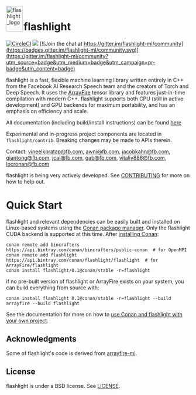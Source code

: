 <img align="left" width="45" height="70" src="flashlight_logo.png" alt="flashlight_logo"/>

# flashlight

[![CircleCI](https://circleci.com/gh/facebookresearch/flashlight.svg?style=svg)](https://circleci.com/gh/facebookresearch/flashlight)
[![](https://github.com/facebookresearch/flashlight/workflows/Publish%20Docker%20images/badge.svg)](https://hub.docker.com/r/flml/flashlight/tags)
[![Join the chat at https://gitter.im/flashlight-ml/community](https://badges.gitter.im/flashlight-ml/community.svg)](https://gitter.im/flashlight-ml/community?utm_source=badge&utm_medium=badge&utm_campaign=pr-badge&utm_content=badge)


flashlight is a fast, flexible machine learning library written entirely in C++
from the Facebook AI Research Speech team and the creators of Torch and
Deep Speech. It uses the [ArrayFire](https://github.com/arrayfire/arrayfire)
tensor library and features just-in-time compilation with modern C++.
flashlight supports both CPU (still in active development) and GPU backends for
maximum portability, and has an emphasis on efficiency and scale.

All documentation (including build/install instructions) can be found
[here](https://fl.readthedocs.io/en/latest/)

Experimental and in-progress project components are located in `flashlight/contrib`. Breaking changes may be made to APIs therein.

Contact: vineelkpratap@fb.com, awni@fb.com, jacobkahn@fb.com, qiantong@fb.com,
jcai@fb.com,  gab@fb.com, vitaliy888@fb.com, locronan@fb.com

flashlight is being very actively developed. See
[CONTRIBUTING](CONTRIBUTING.md) for more on how to help out.

# Quick Start
flashlight and relevant dependencies can be easily built and installed on Linux-based systems using the [Conan package manager](https://conan.io/). Only the flashlight
 CUDA backend is supported at this time. After [installing Conan](https://conan.io/downloads.html):
```
conan remote add bincrafters https://api.bintray.com/conan/bincrafters/public-conan  # for OpenMPI
conan remote add flashlight https://api.bintray.com/conan/flashlight/flashlight  # for ArrayFire/flashlight
conan install flashlight/0.1@conan/stable -r=flashlight
```
if no pre-built version of flashlight or ArrayFire exists on your system, you can build everything from source with:
```
conan install flashlight 0.1@conan/stable -r=flashlight --build arrayfire --build flashlight
```

See the documentation for more on how to [use Conan and flashlight with your own project](https://fl.readthedocs.io/en/latest/installation.html#building-your-project-with-flashlight).

## Acknowledgments
Some of flashlight's code is derived from
[arrayfire-ml](https://github.com/arrayfire/arrayfire-ml/).

## License
flashlight is under a BSD license. See [LICENSE](LICENSE).
